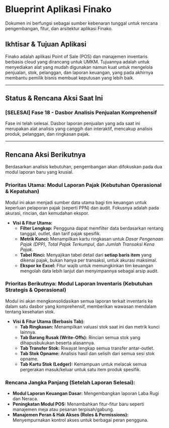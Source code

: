 # Blueprint Aplikasi Finako

Dokumen ini berfungsi sebagai sumber kebenaran tunggal untuk rencana pengembangan, fitur, dan arsitektur aplikasi Finako.

## Ikhtisar & Tujuan Aplikasi

Finako adalah aplikasi Point of Sale (POS) dan manajemen inventaris berbasis cloud yang dirancang untuk UMKM. Tujuannya adalah untuk menyediakan alat yang mudah digunakan namun kuat untuk mengelola penjualan, stok, pelanggan, dan laporan keuangan, yang pada akhirnya membantu pemilik bisnis membuat keputusan yang lebih baik.

---

## Status & Rencana Aksi Saat Ini

### **[SELESAI]** Fase 18 - Dasbor Analisis Penjualan Komprehensif

Fase ini telah selesai. Dasbor laporan penjualan yang ada saat ini merupakan alat analisis yang canggih dan interaktif, mencakup analisis produk, pelanggan, dan ringkasan pajak.

---

## Rencana Aksi Berikutnya

Berdasarkan analisis kebutuhan, pengembangan akan difokuskan pada dua modul laporan baru yang krusial.

### **Prioritas Utama: Modul Laporan Pajak (Kebutuhan Operasional & Kepatuhan)**

Modul ini akan menjadi sumber data utama bagi tim keuangan untuk keperluan pelaporan pajak (seperti PPN) dan audit. Fokusnya adalah pada akurasi, rincian, dan kemudahan ekspor.

*   **Visi & Fitur Utama:**
    *   **Filter Lengkap:** Pengguna dapat memfilter data berdasarkan rentang tanggal, outlet, dan tarif pajak spesifik.
    *   **Metrik Kunci:** Menampilkan kartu ringkasan untuk *Dasar Pengenaan Pajak (DPP)*, *Total Pajak Terkumpul*, dan *Jumlah Transaksi Kena Pajak*.
    *   **Tabel Rinci:** Menyajikan tabel detail dari **setiap baris item** yang dikenai pajak, bukan hanya per transaksi, untuk akurasi maksimal.
    *   **Ekspor ke Excel:** Fitur wajib untuk memungkinkan tim keuangan mengolah data lebih lanjut dan menyimpannya sebagai arsip audit.

### **Prioritas Berikutnya: Modul Laporan Inventaris (Kebutuhan Strategis & Operasional)**

Modul ini akan mengkonsolidasikan semua laporan terkait inventaris ke dalam satu dasbor yang komprehensif, memberikan wawasan mendalam tentang kesehatan stok.

*   **Visi & Fitur Utama (Berbasis Tab):**
    *   **Tab Ringkasan:** Menampilkan valuasi stok saat ini dan metrik kunci lainnya.
    *   **Tab Barang Rusak (Write-Offs):** Rincian semua stok yang dihapusbukukan beserta alasannya.
    *   **Tab Transfer Stok:** Riwayat lengkap semua transfer antar-outlet.
    *   **Tab Stok Opname:** Analisis hasil dan selisih dari semua sesi stok opname.
    *   **Tab Kartu Stok (Ledger):** Kemampuan untuk melacak semua pergerakan masuk/keluar untuk satu item produk spesifik.

### **Rencana Jangka Panjang (Setelah Laporan Selesai):**

*   **Modul Laporan Keuangan Dasar:** Mengembangkan laporan Laba Rugi dan Neraca.
*   **Peningkatan Modul POS:** Menambahkan fitur-fitur baru seperti manajemen meja atau pesanan terpisah/gabung.
*   **Manajemen Peran & Hak Akses (Roles & Permissions):** Menyempurnakan kontrol akses untuk berbagai peran pengguna.
